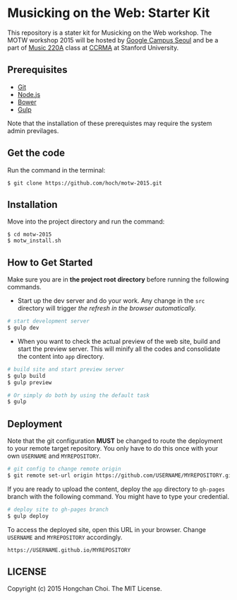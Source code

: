 # Musicking on the Web: Starter Kit

This repository is a stater kit for Musicking on the Web workshop. The MOTW workshop 2015 will be hosted by [Google Campus Seoul](https://www.campus.co/seoul/ko) and be a part of [Music 220A](https://ccrma.stanford.edu/courses/220a/) class at [CCRMA](https://ccrma.stanford.edu) at Stanford University.

## Prerequisites
- [Git](https://git-scm.com/)
- [Node.js](https://nodejs.org/)
- [Bower](http://bower.io/#install-bower)
- [Gulp](https://github.com/gulpjs/gulp/blob/master/docs/getting-started.md)

Note that the installation of these prerequistes may require the system admin previlages.

## Get the code
Run the command in the terminal:
~~~
$ git clone https://github.com/hoch/motw-2015.git
~~~

## Installation
Move into the project directory and run the command:
~~~
$ cd motw-2015
$ motw_install.sh
~~~

## How to Get Started

Make sure you are in __the project root directory__ before running the following commands.

- Start up the dev server and do your work. Any change in the `src` directory will trigger _the refresh in the browser automatically._
~~~bash
# start development server
$ gulp dev          
~~~

- When you want to check the actual preview of the web site, build and start the preview server. This will minify all the codes and consolidate the content into `app` directory.
~~~bash
# build site and start preview server
$ gulp build
$ gulp preview

# Or simply do both by using the default task
$ gulp
~~~

## Deployment
Note that the git configuration __MUST__ be changed to route the deployment to your remote target repository. You only have to do this once with your own `USERNAME` and `MYREPOSITORY`.
~~~bash
# git config to change remote origin
$ git remote set-url origin https://github.com/USERNAME/MYREPOSITORY.git
~~~

If you are ready to upload the content, deploy the `app` directory to `gh-pages` branch with the following command. You might have to type your credential.
~~~bash
# deploy site to gh-pages branch
$ gulp deploy
~~~

To access the deployed site, open this URL in your browser. Change `USERNAME` and `MYREPOSITORY` accordingly.
~~~
https://USERNAME.github.io/MYREPOSITORY
~~~

## LICENSE

Copyright (c) 2015 Hongchan Choi. The MIT License.